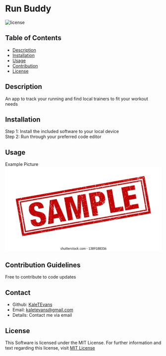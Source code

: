 
    
  # Run Buddy

  ![license](https://img.shields.io/badge/license-MIT-green)

  ## Table of Contents
  * [Description](#description)
  * [Installation](#installation)
  * [Usage](#usage)
  * [Contribution](#contribution)
  * [License](#license)

  ## Description
  An app to track your running and find local trainers to fit your workout needs

  ## Installation
  Step 1: Install the included software to your local device<br />Step 2: Run through your preferred code editor<br />

  ## Usage 
  Example Picture<br />![](../Develop/images/sample-image.jpg)<br />

  ## Contribution Guidelines
  Free to contribute to code updates

  ## Contact
  * Github: [KaleTEvans](https://github.com/KaleTEvans)
  * Email: kaletevans@gmail.com
  * Details: Contact me via email

  ## License 
  This Software is licensed under the MIT License. For further information and text regarding this license, visit [MIT License](https://opensource.org/licenses/MIT)


  